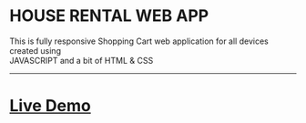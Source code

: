 <h1>HOUSE RENTAL WEB APP</h1>

<p>This is fully responsive Shopping Cart web application for all devices created using <br>JAVASCRIPT and a bit of HTML & CSS</p>
<hr/>
<h1><b><a href="https://psoftonic.github.io/house-rental/" target="_blank">Live Demo</a></b></h1>

